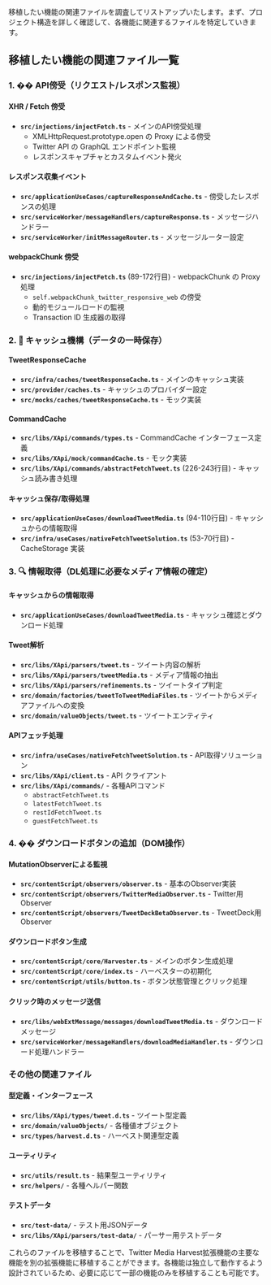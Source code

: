 移植したい機能の関連ファイルを調査してリストアップいたします。まず、プロジェクト構造を詳しく確認して、各機能に関連するファイルを特定していきます。
## 移植したい機能の関連ファイル一覧

### 1. �� API傍受（リクエスト/レスポンス監視）

#### XHR / Fetch 傍受
- **`src/injections/injectFetch.ts`** - メインのAPI傍受処理
  - XMLHttpRequest.prototype.open の Proxy による傍受
  - Twitter API の GraphQL エンドポイント監視
  - レスポンスキャプチャとカスタムイベント発火

#### レスポンス収集イベント
- **`src/applicationUseCases/captureResponseAndCache.ts`** - 傍受したレスポンスの処理
- **`src/serviceWorker/messageHandlers/captureResponse.ts`** - メッセージハンドラー
- **`src/serviceWorker/initMessageRouter.ts`** - メッセージルーター設定

#### webpackChunk 傍受
- **`src/injections/injectFetch.ts`** (89-172行目) - webpackChunk の Proxy 処理
  - `self.webpackChunk_twitter_responsive_web` の傍受
  - 動的モジュールロードの監視
  - Transaction ID 生成器の取得

### 2. 🧠 キャッシュ機構（データの一時保存）

#### TweetResponseCache
- **`src/infra/caches/tweetResponseCache.ts`** - メインのキャッシュ実装
- **`src/provider/caches.ts`** - キャッシュのプロバイダー設定
- **`src/mocks/caches/tweetResponseCache.ts`** - モック実装

#### CommandCache
- **`src/libs/XApi/commands/types.ts`** - CommandCache インターフェース定義
- **`src/libs/XApi/mock/commandCache.ts`** - モック実装
- **`src/libs/XApi/commands/abstractFetchTweet.ts`** (226-243行目) - キャッシュ読み書き処理

#### キャッシュ保存/取得処理
- **`src/applicationUseCases/downloadTweetMedia.ts`** (94-110行目) - キャッシュからの情報取得
- **`src/infra/useCases/nativeFetchTweetSolution.ts`** (53-70行目) - CacheStorage 実装

### 3. 🔍 情報取得（DL処理に必要なメディア情報の確定）

#### キャッシュからの情報取得
- **`src/applicationUseCases/downloadTweetMedia.ts`** - キャッシュ確認とダウンロード処理

#### Tweet解析
- **`src/libs/XApi/parsers/tweet.ts`** - ツイート内容の解析
- **`src/libs/XApi/parsers/tweetMedia.ts`** - メディア情報の抽出
- **`src/libs/XApi/parsers/refinements.ts`** - ツイートタイプ判定
- **`src/domain/factories/tweetToTweetMediaFiles.ts`** - ツイートからメディアファイルへの変換
- **`src/domain/valueObjects/tweet.ts`** - ツイートエンティティ

#### APIフェッチ処理
- **`src/infra/useCases/nativeFetchTweetSolution.ts`** - API取得ソリューション
- **`src/libs/XApi/client.ts`** - API クライアント
- **`src/libs/XApi/commands/`** - 各種APIコマンド
  - `abstractFetchTweet.ts`
  - `latestFetchTweet.ts`
  - `restIdFetchTweet.ts`
  - `guestFetchTweet.ts`

### 4. �� ダウンロードボタンの追加（DOM操作）

#### MutationObserverによる監視
- **`src/contentScript/observers/observer.ts`** - 基本のObserver実装
- **`src/contentScript/observers/TwitterMediaObserver.ts`** - Twitter用Observer
- **`src/contentScript/observers/TweetDeckBetaObserver.ts`** - TweetDeck用Observer

#### ダウンロードボタン生成
- **`src/contentScript/core/Harvester.ts`** - メインのボタン生成処理
- **`src/contentScript/core/index.ts`** - ハーベスターの初期化
- **`src/contentScript/utils/button.ts`** - ボタン状態管理とクリック処理

#### クリック時のメッセージ送信
- **`src/libs/webExtMessage/messages/downloadTweetMedia.ts`** - ダウンロードメッセージ
- **`src/serviceWorker/messageHandlers/downloadMediaHandler.ts`** - ダウンロード処理ハンドラー

### その他の関連ファイル

#### 型定義・インターフェース
- **`src/libs/XApi/types/tweet.d.ts`** - ツイート型定義
- **`src/domain/valueObjects/`** - 各種値オブジェクト
- **`src/types/harvest.d.ts`** - ハーベスト関連型定義

#### ユーティリティ
- **`src/utils/result.ts`** - 結果型ユーティリティ
- **`src/helpers/`** - 各種ヘルパー関数

#### テストデータ
- **`src/test-data/`** - テスト用JSONデータ
- **`src/libs/XApi/parsers/test-data/`** - パーサー用テストデータ

これらのファイルを移植することで、Twitter Media Harvest拡張機能の主要な機能を別の拡張機能に移植することができます。各機能は独立して動作するよう設計されているため、必要に応じて一部の機能のみを移植することも可能です。